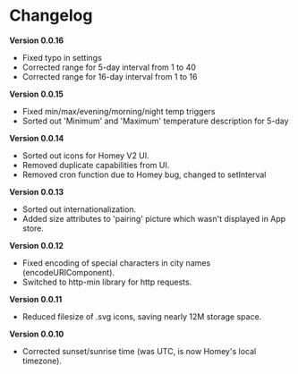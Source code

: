 # Changelog

**Version 0.0.16**
- Fixed typo in settings
- Corrected range for 5-day interval from 1 to 40 
- Corrected range for 16-day interval from 1 to 16 

**Version 0.0.15**
- Fixed min/max/evening/morning/night temp triggers 
- Sorted out 'Minimum' and 'Maximum' temperature description for 5-day  

**Version 0.0.14**
- Sorted out icons for Homey V2 UI.
- Removed duplicate capabilities from UI.
- Removed cron function due to Homey bug, changed to setInterval

**Version 0.0.13**
- Sorted out internationalization.
- Added size attributes to 'pairing' picture which wasn't displayed in App store.

**Version 0.0.12**
- Fixed encoding of special characters in city names (encodeURIComponent).
- Switched to http-min library for http requests.

**Version 0.0.11**
- Reduced filesize of .svg icons, saving nearly 12M storage space.

**Version 0.0.10**
- Corrected sunset/sunrise time (was UTC, is now Homey's local timezone).

